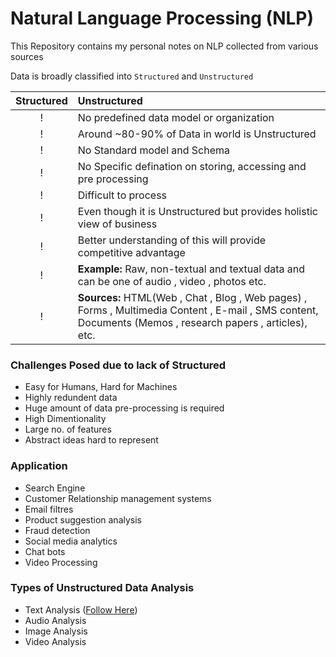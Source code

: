 # Natural Language Processing (NLP)
This Repository contains my personal notes on NLP collected from various sources



Data is broadly classified into `Structured` and `Unstructured`



| Structured | Unstructured   |
| :--------: | :------- | 
| ! | No predefined data model or organization |
| ! | Around ~80-90% of Data in world is Unstructured |
| ! | No Standard model and Schema |
| ! | No Specific defination on storing, accessing and pre processing |
| ! | Difficult to process |
| ! | Even though it is Unstructured but provides holistic view of business|
| ! | Better understanding of this will provide competitive advantage |
| ! | **Example:** Raw, non-textual and textual data and can be one of audio , video , photos etc. |
| ! | **Sources:** HTML(Web , Chat , Blog , Web pages) , Forms , Multimedia Content , E-mail , SMS content, Documents (Memos , research papers , articles), etc.|

### Challenges Posed due to lack of Structured
- Easy for Humans, Hard for Machines
- Highly redundent data
- Huge amount of data pre-processing is required
- High Dimentionality
- Large no. of features
- Abstract ideas hard to represent

### Application
- Search Engine
- Customer Relationship management systems
- Email filtres
- Product suggestion analysis
- Fraud detection
- Social media analytics
- Chat bots
- Video Processing

### Types of Unstructured Data Analysis
- Text Analysis ([Follow Here](https://github.com/MominAhmedShaikh/Natural-Language-Processing/tree/main/Text%20Classification))
- Audio Analysis
- Image Analysis
- Video Analysis
